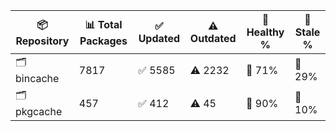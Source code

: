 | 📦 Repository | 📊 Total Packages | ✅ Updated | ⚠️ Outdated | 💚 Healthy % | 🔴 Stale % |
|---------------|-------------------|------------|-------------|-------------|------------|
| 🗂️ bincache | 7817 | ✅ 5585 | ⚠️ 2232 | 💚 71% | 🔴 29% |
| 🗂️ pkgcache | 457 | ✅ 412 | ⚠️ 45 | 💚 90% | 🔴 10% |
